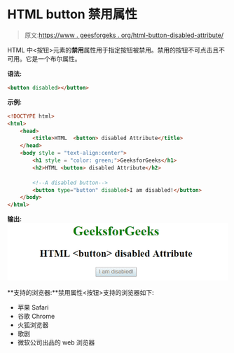# HTML button 禁用属性

> 原文:[https://www . geesforgeks . org/html-button-disabled-attribute/](https://www.geeksforgeeks.org/html-button-disabled-attribute/)

HTML 中<按钮>元素的**禁用**属性用于指定按钮被禁用。禁用的按钮不可点击且不可用。它是一个布尔属性。

**语法:**

```html
<button disabled></button>

```

**示例:**

```html
<!DOCTYPE html> 
<html> 
    <head> 
        <title>HTML  <button> disabled Attribute</title> 
    </head> 
    <body style = "text-align:center">    
        <h1 style = "color: green;">GeeksforGeeks</h1>
        <h2>HTML <button> disabled Attribute</h2>

        <!--A disabled button-->
        <button type="button" disabled>I am disabled!</button>
    </body> 
</html>    

```

**输出:**
![button](img/a261650aa8cd3d25c2f7f7d1c55966fc.png)

**支持的浏览器:**禁用属性<按钮>支持的浏览器如下:

*   苹果 Safari
*   谷歌 Chrome
*   火狐浏览器
*   歌剧
*   微软公司出品的 web 浏览器